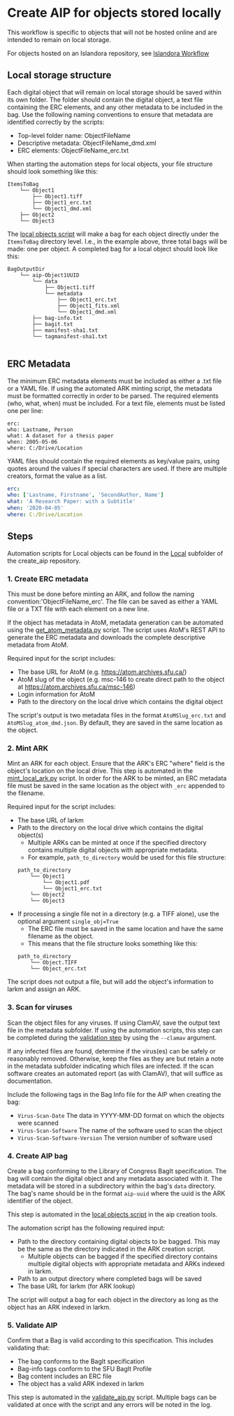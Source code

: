 # Create AIP for objects stored locally

This workflow is specific to objects that will not be hosted online and are intended to remain on local storage.

For objects hosted on an Islandora repository, see [Islandora Workflow](/islandora_workflow.md)

## Local storage structure
Each digital object that will remain on local storage should be saved within its own folder. The folder should contain the digital object, a text file containing the ERC elements, and any other metadata to be included in the bag. Use the following naming conventions to ensure that metadata are identified correctly by the scripts:

* Top-level folder name: ObjectFileName
* Descriptive metadata: ObjectFileName_dmd.xml
* ERC elements: ObjectFileName_erc.txt

When starting the automation steps for local objects, your file structure should look something like this:

```
ItemsToBag
    └── Object1
        ├── Object1.tiff
        ├── Object1_erc.txt
        └── Object1_dmd.xml
    ├── Object2
    └── Object3    
```

The [local objects script](https://github.com/kpoloney/create_aip/blob/main/local_objects.py) will make a bag for each object directly under the `ItemsToBag` directory level. I.e., in the example above, three total bags will be made: one per object. A completed bag for a local object should look like this:

```
BagOutputDir
    └── aip-Object1UUID
        └── data
            ├── Object1.tiff
            └── metadata
                ├── Object1_erc.txt
                ├── Object1_fits.xml
                └── Object1_dmd.xml
        ├── bag-info.txt
        ├── bagit.txt
        ├── manifest-sha1.txt
        └── tagmanifest-sha1.txt
        
```
## ERC Metadata

The minimum ERC metadata elements must be included as either a .txt file or a YAML file. If using the automated ARK minting script, the metadata must be formatted correctly in order to be parsed. The required elements (who, what, when) must be included. For a text 
file, elements must be listed one per line:
```
erc:
who: Lastname, Person
what: A dataset for a thesis paper
when: 2005-05-06
where: C:/Drive/Location
```

YAML files should contain the required elements as key/value pairs, using quotes around the values if special 
characters are used. If there are multiple creators, format the value as a list.
```yaml
erc:
who: ['Lastname, Firstname', 'SecondAuthor, Name']
what: 'A Research Paper: with a Subtitle'
when: '2020-04-05'
where: C:/Drive/Location
```


## Steps

Automation scripts for Local objects can be found in the [Local](https://github.com/kpoloney/create_aip/tree/main/Local) subfolder of the create_aip repository.

### 1. Create ERC metadata

This must be done before minting an ARK, and follow the naming convention:'ObjectFileName_erc'. The file can be saved as either a YAML file or a TXT file with each element on a new line.

If the object has metadata in AtoM, metadata generation can be automated using the [get_atom_metadata.py](https://github.com/kpoloney/create_aip/blob/main/Local/get_atom_metadata.py) script. The script uses AtoM's REST API to generate the ERC metadata and downloads the complete descriptive metadata from AtoM. 

Required input for the script includes: 
* The base URL for AtoM (e.g. https://atom.archives.sfu.ca/)
* AtoM slug of the object (e.g. msc-146 to create direct path to the object at https://atom.archives.sfu.ca/msc-146)
* Login information for AtoM 
* Path to the directory on the local drive which contains the digital object

The script's output is two metadata files in the format `AtoMSlug_erc.txt` and `AtoMSlug_atom_dmd.json`. By default, they are saved in the same location as the object.


### 2. Mint ARK

Mint an ARK for each object. Ensure that the ARK's ERC "where" field is the object's location on the local drive. This step is automated in the [mint_local_ark.py](https://github.com/kpoloney/create_aip/blob/main/Local/mint_local_ARK.py) script. In order for the ARK to be minted, an ERC metadata file must be saved in the same location as the object with `_erc` appended to the filename. 

Required input for the script includes:
* The base URL of larkm
* Path to the directory on the local drive which contains the digital object(s)
    - Multiple ARKs can be minted at once if the specified directory contains multiple digital objects with appropriate metadata.
    - For example, `path_to_directory` would be used for this file structure:
    ```
    path_to_directory
        └── Object1
            └── Object1.pdf
            └── Object1_erc.txt
        └── Object2
        └── Object3
    ```
* If processing a single file not in a directory (e.g. a TIFF alone), use the optional argument `single_obj=True`
    - The ERC file must be saved in the same location and have the same filename as the object.
    - This means that the file structure looks something like this:
    ```
    path_to_directory
        └── Object.TIFF
        └── Object_erc.txt
    ```
    
The script does not output a file, but will add the object's information to larkm and assign an ARK.

### 3. Scan for viruses

Scan the object files for any viruses. If using ClamAV, save the output text file in the metadata subfolder. If 
using the automation scripts, this step can be completed during the [validation step](#5-validate-aip) by using the 
`--clamav` argument.

If any infected files are found, determine if the virus(es) can be safely or reasonably removed. Otherwise, keep the 
files as they are but retain a note in the metadata subfolder indicating which files are infected. If the scan 
software creates an automated report (as with ClamAV), that will suffice as documentation.

Include the following tags in the Bag Info file for the AIP when creating the bag:
- `Virus-Scan-Date` The data in YYYY-MM-DD format on which the objects were scanned
- `Virus-Scan-Software` The name of the software used to scan the object
- `Virus-Scan-Software-Version` The version number of software used

### 4. Create AIP bag

Create a bag conforming to the Library of Congress BagIt specification. The bag will contain the digital object and any metadata associated with it. The metadata will be stored in a subdirectory within the bag's `data` directory. The bag's name should be in the format `aip-uuid` where the uuid is the ARK identifier of the object. 

This step is automated in the [local objects script](https://github.com/kpoloney/create_aip/blob/main/Local/local_objects.py) in the aip creation tools.

The automation script has the following required input:
* Path to the directory containing digital objects to be bagged. This may be the same as the directory indicated in the ARK creation script.
    - Multiple objects can be bagged if the specified directory contains multiple digital objects with appropriate metadata and ARKs indexed in larkm.
* Path to an output directory where completed bags will be saved
* The base URL for larkm (for ARK lookup)

The script will output a bag for each object in the directory as long as the object has an ARK indexed in larkm.

### 5. Validate AIP

Confirm that a Bag is valid according to this specification. This includes validating that:
* The bag conforms to the BagIt specification
* Bag-info tags conform to the SFU BagIt Profile
* Bag content includes an ERC file
* The object has a valid ARK indexed in larkm

This step is automated in the [validate_aip.py](https://github.com/kpoloney/create_aip/blob/main/validate_aip.py) script. Multiple bags can be validated at once with the script and any errors will be noted in the log.
